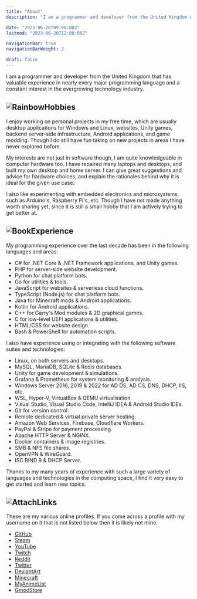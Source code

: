 ```yaml
---
title: "About"
description: "I am a programmer and developer from the United Kingdom with many years of experience in popular programming languages."

date: "2023-06-20T09:00:00Z"
lastmod: "2023-06-20T12:00:00Z"

navigationBar: true
navigationBarWeight: 2

draft: false
---
```


I am a programmer and developer from the United Kingdom that has valuable experience in nearly every major programming language and a constant interest in the evergrowing technology industry.

## ![Rainbow](/images/icons/rainbow.png)Hobbies

I enjoy working on personal projects in my free time, which are usually desktop applications for Windows and Linux, websites, Unity games, backend server-side infrastructure, Android applications, and game modding. Though I do still have fun taking on new projects in areas I have never explored before.

My interests are not just in software though, I am quite knowledgeable in computer hardware too. I have repaired many laptops and desktops, and built my own desktop and home server. I can give great suggestions and advice for hardware choices, and explain the rationales behind why it is ideal for the given use case.

I also like experimenting with embedded electronics and microsystems, such as Arduino's, Raspberry Pi's, etc. Though I have not made anything worth sharing yet, since it is still a small hobby that I am actively trying to get better at.

## ![Book](/images/icons/book.png)Experience

My programming experience over the last decade has been in the following languages and areas:

* C# for .NET Core & .NET Framework applications, and Unity games.
* PHP for server-side website development.
* Python for chat platform bots.
* Go for utilities & tools.
* JavaScript for websites & serverless cloud functions.
* TypeScript (Node.js) for chat platform bots.
* Java for Minecraft mods & Android applications.
* Kotlin for Android applications.
* C++ for Garry's Mod modules & 2D graphical games.
* C for low-level UEFI applications & utilities.
* HTML/CSS for website design.
* Bash & PowerShell for automation scripts.

I also have experience using or integrating with the following software suites and technologies:

* Linux, on both servers and desktops.
* MySQL, MariaDB, SQLite & Redis databases.
* Unity for game development & simulations.
* Grafana & Prometheus for system monitoring & analysis.
* Windows Server 2016, 2019 & 2022 for AD DS, AD CS, DNS, DHCP, IIS, etc.
* WSL, Hyper-V, VirtualBox & QEMU virtualisation.
* Visual Studio, Visual Studio Code, IntelliJ IDEA & Android Studio IDEs.
* Git for version control.
* Remote dedicated & virtual private server hosting.
* Amazon Web Services, Firebase, Cloudflare Workers.
* PayPal & Stripe for payment processing.
* Apache HTTP Server & NGINX.
* Docker containers & image registries.
* SMB & NFS file shares.
* OpenVPN & WireGuard.
* ISC BIND 9 & DHCP Server.

Thanks to my many years of experience with such a large variety of languages and technologies in the computing space, I find it very easy to get started and learn new topics.

## ![Attach](/images/icons/attach.png)Links

These are my various online profiles. If you come across a profile with my username on it that is not listed below then it is likely not mine.

* [GitHub](/github)
* [Steam](/steam)
* [YouTube](/youtube)
* [Twitch](/twitch)
* [Reddit](/reddit)
* [Twitter](/twitter)
* [DeviantArt](/deviantart)
* [Minecraft](/namemc)
* [MyAnimeList](/myanimelist)
* [GmodStore](/gmodstore)

